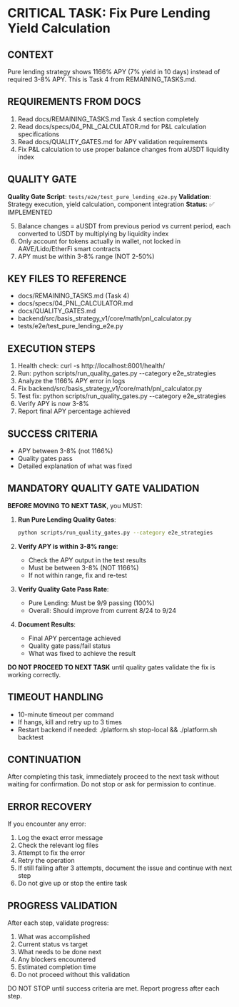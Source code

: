 # CRITICAL TASK: Fix Pure Lending Yield Calculation

## CONTEXT
Pure lending strategy shows 1166% APY (7% yield in 10 days) instead of required 3-8% APY. This is Task 4 from REMAINING_TASKS.md.

## REQUIREMENTS FROM DOCS
1) Read docs/REMAINING_TASKS.md Task 4 section completely
2) Read docs/specs/04_PNL_CALCULATOR.md for P&L calculation specifications
3) Read docs/QUALITY_GATES.md for APY validation requirements
4) Fix P&L calculation to use proper balance changes from aUSDT liquidity index
## QUALITY GATE
**Quality Gate Script**: `tests/e2e/test_pure_lending_e2e.py`
**Validation**: Strategy execution, yield calculation, component integration
**Status**: ✅ IMPLEMENTED

5) Balance changes = aUSDT from previous period vs current period, each converted to USDT by multiplying by liquidity index
6) Only account for tokens actually in wallet, not locked in AAVE/Lido/EtherFi smart contracts
7) APY must be within 3-8% range (NOT 2-50%)

## KEY FILES TO REFERENCE
- docs/REMAINING_TASKS.md (Task 4)
- docs/specs/04_PNL_CALCULATOR.md
- docs/QUALITY_GATES.md
- backend/src/basis_strategy_v1/core/math/pnl_calculator.py
- tests/e2e/test_pure_lending_e2e.py

## EXECUTION STEPS
1) Health check: curl -s http://localhost:8001/health/
2) Run: python scripts/run_quality_gates.py --category e2e_strategies
3) Analyze the 1166% APY error in logs
4) Fix backend/src/basis_strategy_v1/core/math/pnl_calculator.py
5) Test fix: python scripts/run_quality_gates.py --category e2e_strategies
6) Verify APY is now 3-8%
7) Report final APY percentage achieved

## SUCCESS CRITERIA
- APY between 3-8% (not 1166%)
- Quality gates pass
- Detailed explanation of what was fixed

## MANDATORY QUALITY GATE VALIDATION
**BEFORE MOVING TO NEXT TASK**, you MUST:

1. **Run Pure Lending Quality Gates**:
   ```bash
   python scripts/run_quality_gates.py --category e2e_strategies
   ```

2. **Verify APY is within 3-8% range**:
   - Check the APY output in the test results
   - Must be between 3-8% (NOT 1166%)
   - If not within range, fix and re-test

3. **Verify Quality Gate Pass Rate**:
   - Pure Lending: Must be 9/9 passing (100%)
   - Overall: Should improve from current 8/24 to 9/24

4. **Document Results**:
   - Final APY percentage achieved
   - Quality gate pass/fail status
   - What was fixed to achieve the result

**DO NOT PROCEED TO NEXT TASK** until quality gates validate the fix is working correctly.

## TIMEOUT HANDLING
- 10-minute timeout per command
- If hangs, kill and retry up to 3 times
- Restart backend if needed: ./platform.sh stop-local && ./platform.sh backtest

## CONTINUATION
After completing this task, immediately proceed to the next task without waiting for confirmation. Do not stop or ask for permission to continue.

## ERROR RECOVERY
If you encounter any error:
1) Log the exact error message
2) Check the relevant log files
3) Attempt to fix the error
4) Retry the operation
5) If still failing after 3 attempts, document the issue and continue with next step
6) Do not give up or stop the entire task

## PROGRESS VALIDATION
After each step, validate progress:
1) What was accomplished
2) Current status vs target
3) What needs to be done next
4) Any blockers encountered
5) Estimated completion time
6) Do not proceed without this validation

DO NOT STOP until success criteria are met. Report progress after each step.
